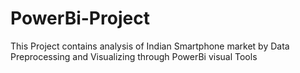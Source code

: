 # PowerBi-Project
This Project contains analysis of Indian Smartphone market by Data Preprocessing and Visualizing through PowerBi visual Tools
